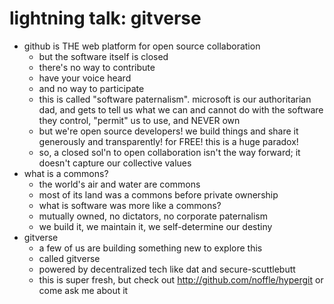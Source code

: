# lightning talk: gitverse

- github is THE web platform for open source collaboration
  - but the software itself is closed
  - there's no way to contribute
  - have your voice heard
  - and no way to participate
  - this is called "software paternalism". microsoft is our authoritarian dad,
    and gets to tell us what we can and cannot do with the software they
    control, "permit" us to use, and NEVER own
  - but we're open source developers! we build things and share it generously
    and transparently! for FREE! this is a huge paradox!
  - so, a closed sol'n to open collaboration isn't the way forward; it doesn't
    capture our collective values
- what is a commons?
  - the world's air and water are commons
  - most of its land was a commons before private ownership
  - what is software was more like a commons?
  - mutually owned, no dictators, no corporate paternalism
  - we build it, we maintain it, we self-determine our destiny
- gitverse
  - a few of us are building something new to explore this
  - called gitverse
  - powered by decentralized tech like dat and secure-scuttlebutt
  - this is super fresh, but check out http://github.com/noffle/hypergit or come
    ask me about it


